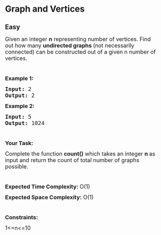 # Graph and Vertices
## Easy
<div class="problems_problem_content__Xm_eO"><p><span style="font-size:18px">Given an integer <strong>n</strong> representing number of vertices. Find out how many <strong>undirected graphs </strong>(not necessarily connected) can be constructed out of a given n number of vertices.</span></p>

<p>&nbsp;</p>

<p><span style="font-size:18px"><strong>Example 1:</strong></span></p>

<pre><span style="font-size:18px"><strong>Input:</strong> 2</span>
<span style="font-size:18px"><strong>Output:</strong> 2
</span></pre>

<p><strong><span style="font-size:18px">Example 2:</span></strong></p>

<pre><span style="font-size:18px"><strong>Input:</strong> 5</span>
<span style="font-size:18px"><strong>Output:</strong> 1024</span></pre>

<p>&nbsp;</p>

<p><strong><span style="font-size:18px">Your Task:</span></strong></p>

<p><span style="font-size:18px">Complete the function <strong>count()</strong> which takes an integer <strong>n </strong>as input and return the count of total number of graphs possible.</span></p>

<p>&nbsp;</p>

<p><span style="font-size:18px"><strong>Expected Time Complexity: </strong>O(1)</span></p>

<p><span style="font-size:18px"><strong>Expected Space Complexity:</strong> O(1)</span></p>

<p>&nbsp;</p>

<p><strong><span style="font-size:18px">Constraints:</span></strong></p>

<p><span style="font-size:18px">1&lt;=n&lt;=10</span></p>

<p>&nbsp;</p>
</div>